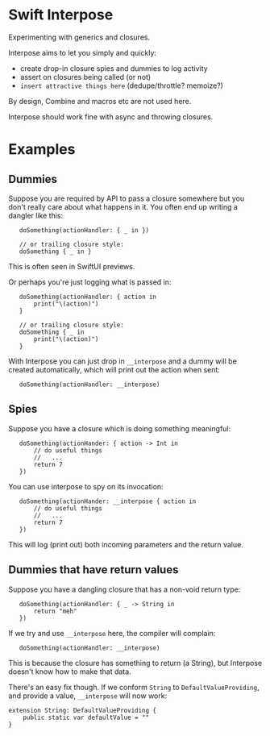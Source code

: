 # Swift Interpose

Experimenting with generics and closures.

Interpose aims to let you simply and quickly:

* create drop-in closure spies and dummies to log activity
* assert on closures being called (or not)
* `insert attractive things here` (dedupe/throttle? memoize?)

By design, Combine and macros etc are not used here.

Interpose should work fine with async and throwing closures.

# Examples

## Dummies

Suppose you are required by API to pass a closure somewhere but you don't really care about what happens in it.
You often end up writing a dangler like this:

```
   doSomething(actionHandler: { _ in })

   // or trailing closure style:
   doSomething { _ in }
```

This is often seen in SwiftUI previews.

Or perhaps you're just logging what is passed in:

```
   doSomething(actionHandler: { action in
       print("\(action)")
   }

   // or trailing closure style:
   doSomething { _ in
       print("\(action)")
   }
```

With Interpose you can just drop in `__interpose` and a dummy will be created automatically, which will print out the action when sent:

```
   doSomething(actionHandler: __interpose)
```

## Spies

Suppose you have a closure which is doing something meaningful:

```
   doSomething(actionHander: { action -> Int in
       // do useful things
       //   ...
       return 7
   })

```

You can use interpose to spy on its invocation:

```
   doSomething(actionHander: __interpose { action in
       // do useful things
       //   ...
       return 7
   })

```

This will log (print out) both incoming parameters and the return value.

## Dummies that have return values

Suppose you have a dangling closure that has a non-void return type:

```
   doSomething(actionHandler: { _ -> String in
       return "meh"
   })
```

If we try and use `__interpose` here, the compiler will complain:

```
   doSomething(actionHandler: __interpose)
```

This is because the closure has something to return (a String), but Interpose doesn't know how to make that data.

There's an easy fix though. If we conform `String` to `DefaultValueProviding`, and provide a value, `__interpose` will now work:

```
extension String: DefaultValueProviding {
    public static var defaultValue = ""
}
```


